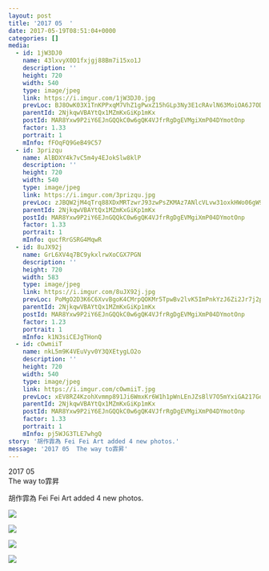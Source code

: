 ```yaml
---
layout: post
title: '2017 05  ' 
date: 2017-05-19T08:51:04+0000 
categories: [] 
media:
  - id: 1jW3DJ0
    name: 43lxvyX0D1fxjgj88Bm7i15xo1J
    description: ''   
    height: 720
    width: 540
    type: image/jpeg
    link: https://i.imgur.com/1jW3DJ0.jpg
    prevLoc: BJ8OwK03X1TnKPPxqM7VhZ1gPwxZ15hGLp3Ny3E1cRAvlN63MoiOA6J7ODOjIzM17YR5BOFYn9wNALBGfZX83xwqWDTngQrK8B9xSA8KvrNOXxhMWOPPKgOJc6yLx4kKGzfL92QA024vFYzXB4MnXZuyz0j0qJqocjZVWjAOBNuDxxO06kwEhzYqNvv0m0SpEXBrAQqvs9k7yxZmArcRKDL7y8MQU5wREV4LVnIqPPG1nYmOsNPLqM0X72t3vVNj3799cxY
    parentId: 2NjkqwVBAYtQx1MZmKxGiKp1mKx
    postId: MAR8Yxw9P2iY6EJnGQQkC0w6gQK4VJfrRgDgEVMgiXmP04DYmotOnp
    factor: 1.33
    portrait: 1
    mInfo: fFOqFQ9GeB49C57
  - id: 3prizqu
    name: AlBDXY4k7vC5m4y4EJokSlw8klP
    description: ''   
    height: 720
    width: 540
    type: image/jpeg
    link: https://i.imgur.com/3prizqu.jpg
    prevLoc: zJBQW2jM4qTrq88XDxMRTzwrJ93zwPsZKMAz7ANlcVLvw31oxkHWo06gW9WZFR7L582x1qu68m7KOYxnTp459j1kVvSwj0ZKXW9EI3D9EyjWmAsJmwZZOlw1Sr3LvJl7WECBxBkxyEAWfEqBwVwwYKT3XQyNvlmGsXGRkXo0Eyu3RRmE1MP9UlVwLzzZQQimEM45RRgmIlKRZBD6RJUqDQM1RlyDfqMy457XwEfQMYlrKDzYuP8nrkWxv2CPo3KxLDj2tB1
    parentId: 2NjkqwVBAYtQx1MZmKxGiKp1mKx
    postId: MAR8Yxw9P2iY6EJnGQQkC0w6gQK4VJfrRgDgEVMgiXmP04DYmotOnp
    factor: 1.33
    portrait: 1
    mInfo: qucfRrGSRG4MqwR
  - id: 8uJX92j
    name: GrL6XV4q7BC9ykxlrwXoCGX7PGN
    description: ''   
    height: 720
    width: 583
    type: image/jpeg
    link: https://i.imgur.com/8uJX92j.jpg
    prevLoc: PoMgO2D3K6C6XvvBgoK4CMrpQOKMr5TpwBv2lvK5ImPnkYzJ6Zi2Jr7j2p28ulpOR069MqIMNRWJq5j9trYmXWR87wFz9XQqBMv6HwQ2XnoEZ0s4nYLLqGYptgrlzJyy9Ou9LGnnNrrPilmpV0NVPAhBNz5g0OEVHryL2rmO51IkYYoZ0yVAtk7BO55mLyhpGnLOXqnGCExE294gyQs6D3QX4g9rhLJ3y3GAoziOm5AAnmAKsO1w47z80XIE4r3pOmVliDP
    parentId: 2NjkqwVBAYtQx1MZmKxGiKp1mKx
    postId: MAR8Yxw9P2iY6EJnGQQkC0w6gQK4VJfrRgDgEVMgiXmP04DYmotOnp
    factor: 1.23
    portrait: 1
    mInfo: k1N3siCEJgTHonQ
  - id: cOwmiiT
    name: nkL5m9K4VEuVyv0Y3QXEtygLO2o
    description: ''   
    height: 720
    width: 540
    type: image/jpeg
    link: https://i.imgur.com/cOwmiiT.jpg
    prevLoc: xEV8RZ4KzohXvmmp891Ji6WmxKr6W1h1pWnLEnJZsBlV7O5mYxiGA217GoGnIgN5OBE3Dpi23mkMy4LpuBJPwXwOMyUZnokz6y3LC2r9x5VlQjTkvl7r48G2COz8A152N5uz6z028XjjsJj8QvDV5ZFL3zx83J6XsQBpKQGVnXiP55VkoOrjuWZ0NwwMJOh38KJg38LvfRDKqMPpVNFrZvJPMon9CJnB49EzKwsEOpXQZXjjUqZJJqgy57hov7rvzAmRIWV
    parentId: 2NjkqwVBAYtQx1MZmKxGiKp1mKx
    postId: MAR8Yxw9P2iY6EJnGQQkC0w6gQK4VJfrRgDgEVMgiXmP04DYmotOnp
    factor: 1.33
    portrait: 1
    mInfo: pj5WJG3TLE7whgQ
story: '胡作霏為 Fei Fei Art added 4 new photos.'  
message: '2017 05  The way to霏昇'  
---
```


2017 05  
The way to霏昇
 
 
[//]: #story:
胡作霏為 Fei Fei Art added 4 new photos.


[//]: #media:  
<a href="https://i.imgur.com/1jW3DJ0.jpg"><img class="postImage" src="https://i.imgur.com/1jW3DJ0h.jpg" />  
</a>    


<a href="https://i.imgur.com/3prizqu.jpg"><img class="postImage" src="https://i.imgur.com/3prizquh.jpg" />  
</a>    


<a href="https://i.imgur.com/8uJX92j.jpg"><img class="postImage" src="https://i.imgur.com/8uJX92jh.jpg" />  
</a>    


<a href="https://i.imgur.com/cOwmiiT.jpg"><img class="postImage" src="https://i.imgur.com/cOwmiiTh.jpg" />  
</a>   
